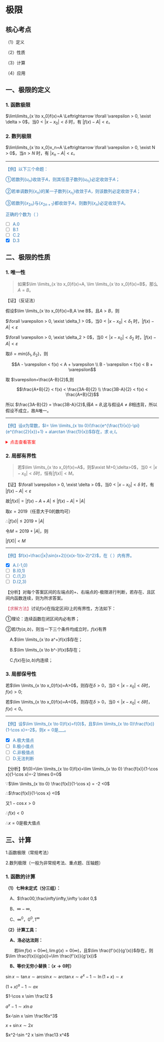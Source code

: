 # 极限

## 核心考点

（1）定义

（2）性质

（3）计算

（4）应用

## 一、极限的定义

### 1. 函数极限

$\lim\limits_{x \to x_0}f(x)=A \Leftrightarrow \forall \varepsilon > 0, \exist \delta > 0$，当$0 < |x-x_0| < \delta$ 时，有 $|f(x)-A| < \varepsilon$。

### 2. 数列极限

$\lim\limits_{x \to x_0}x_n=A \Leftrightarrow \forall \varepsilon > 0, \exist N > 0$，当$n > N$ 时，有 $|x_n-A| < \varepsilon$。

---

<div style='color: #2b73af'>

【例】以下三个命题：

①若数列$\{u_n\}$收敛于$A$，则其任意子数列$\{u_{n_{i}}\}$必定收敛于$A$；

②若单调数列$\{x_n\}$的某一子数列$\{x_{n_{i}}\}$收敛于$A$，则该数列必定收敛于$A$；

③若数列$\{x_{2n}\}$与$\{x_{2n+1}\}$都收敛于$A$，则数列$\{x_n\}$必定收敛于$A$。

正确的个数为（  ）

</div>

- [ ] <font style='color: #2b73af'>A.0</font>
- [ ] <font style='color: #2b73af'>B.1</font>
- [ ] <font style='color: #2b73af'>C.2</font>
- [x] <font style='color: #2b73af'>D.3</font>

## 二、极限的性质

### 1. 唯一性

> 如果$\lim \limits_{x \to x_0}f(x)=A, \lim \limits_{x \to x_0}f(x)=B$，那么$A=B$。
    
【证】（反证法）

假设$\lim \limits_{x \to x_0}f(x)=B,A \ne B$，且$A>B$，则

$\forall \varepsilon > 0, \exist \delta_1 > 0$，当$0 < |x-x_0| < \delta_1$ 时，$|f(x)-A| < \varepsilon$

$\forall \varepsilon > 0, \exist \delta_2 > 0$，当$0 < |x-x_0| < \delta_2$ 时，$|f(x)-A| < \varepsilon$

取$\delta = min\{\delta_1, \delta_2\}$，则

$$A - \varepsilon < f(x) < A + \varepsilon \\ B - \varepsilon < f(x) < B + \varepsilon$$

取 $\varepsilon=\frac{A-B}{2}$,则

$$\frac{A+B}{2} < f(x) < \frac{3A-B}{2} \\ \frac{3B-A}{2} < f(x) < \frac{A+B}{2}$$

所以 $\frac{3A-B}{2} = \frac{3B-A}{2}$,得$A=B$,这与假设$A \ne B$相违背，所以假设不成立，故A唯一。

---

<div style='color: #2b73af'>

【例】设$a$为常数，$I= \lim \limits_{x \to 0}(\frac{e^{\frac{1}{x}}-\pi}{e^{\frac{2}{x}}+1} + a\arctan \frac{1}{x})$存在，求 $a,I$。

<details>
<summary style='color: red'>点击查看答案</summary>

【分析】

从$x \to 0$来看，应从$x \to 0^+$，$x \to 0^-$两个方面来分析；
① $x \to 0^+$时，
$$\lim \limits_{x \to 0^+}(\frac{e^{\frac{1}{x}}-\pi}{e^{\frac{2}{x}}+1} + a\arctan \frac{1}{x})=a\frac{\pi}{2}$$

② $x \to 0^-$时，
$$\lim \limits_{x \to 0^-}(\frac{e^{\frac{1}{x}}-\pi}{e^{\frac{2}{x}}+1} + a\arctan \frac{1}{x})=-\pi-a\frac{\pi}{2}$$

∴ $a\frac{\pi}{2}=-\pi-a\frac{\pi}{2}$

∴ $a=-1,  I=-\pi/2$

</details>
</div>

### 2. 局部有界性

> 若$\lim \limits_{x \to x_0}f(x)=A$，则$\exist M>0,\delta>0$，当$0<|x-x_0|< \delta$时，恒有$|f(x)|<M$。

【证】$\forall \varepsilon > 0, \exist \delta > 0$，当$0 < |x-x_0| < \delta$ 时，有 $|f(x)-A| < \varepsilon$

故$|f(x)|=|f(x)-A+A| \leqslant |f(x)-A|+|A|$

取$\varepsilon=2019$（任意大于0的数均可）

∴$|f(x)| \leqslant 2019+|A|$

令$M=2019+|A|$，则

$|f(X)| < M$

---

<div style='color: #2b73af'>

【例】$f(x)=\frac{|x|\sin(x+2)}{x(x-1)(x-2)^2}$，在（  ）内有界。

</div>

- [x] <font style='color: #2b73af'>A.(-1,0)</font>
- [ ] <font style='color: #2b73af'>B.(0,1)</font>
- [ ] <font style='color: #2b73af'>C.(1,2)</font>
- [ ] <font style='color: #2b73af'>D.(2,3)</font>

【分析】对每个答案区间的左端点的+、右端点的-极限进行判断，若存在、且区间内函数连续，则为所求答案。

<font style='color: #cf455c'>【求解方法】</font>讨论$f(x)$在指定区间$I$上的有界性，方法如下：

①理论：连续函数在闭区间内必有界；

②若$I$为$(a,b)$，则当一下三个条件均成立时，$f(x)$有界

&emsp;A.$\lim \limits_{x \to a^+}f(x)$存在；

&emsp;B.$\lim \limits_{x \to b^-}f(x)$存在；

&emsp;C.$f(x)$在$(a,b)$内连续；


### 3. 局部保号性

若$\lim \limits_{x \to x_0}f(x)=A>0$，则存在$\delta>0$，当$0<|x-x_0|<\delta$时，$f(x)>0$;

若$\lim \limits_{x \to x_0}f(x)=A<0$，则存在$\delta>0$，当$0<|x-x_0|<\delta$时，$f(x)<0$。

---

<div style='color: #2b73af'>

【例】设$\lim \limits_{x \to 0}f(x)=f(0)$，且$\lim \limits_{x \to 0}\frac{f(x)}{1-\cos x}=-2$，则$x=0$是___。

</div>

- [x] <font style='color: #2b73af'>A.极大值点</font>
- [ ] <font style='color: #2b73af'>B.极小值点</font>
- [ ] <font style='color: #2b73af'>C.非极值点</font>
- [ ] <font style='color: #2b73af'>D.无法判断</font>

【分析】$f(0)=\lim \limits_{x \to 0}f(x)=\lim \limits_{x \to 0} \frac{f(x)}{1-\cos x}(1-\cos x)=-2 \times 0=0$

∵$\lim \limits_{x \to 0} \frac{f(x)}{1-\cos x} = -2 <0$

∴$\frac{f(x)}{1-\cos x}  <0$

又$1-\cos x>0$

∴$f(x)<0$

∴$x=0$是极大值点

## 三、计算

1.函数极限（常规考法）

2.数列极限（一般为非常规考法、重点题、压轴题）

### 1. 函数的计算

**（1）七种未定式（分三组）：**

&emsp;A、$\frac00,\frac\infty\infty,\infty \cdot 0,$

&emsp;B、$\infty-\infty,$

&emsp;C、$\infty^0，0^0,1^\infty$

**（2）计算工具：**

&emsp;**A、洛必达法则：**

&emsp;&emsp;若$\lim f(x)=0(\infty), \lim g(x)=0(\infty)$，且$\lim \frac{f'(x)}{g'(x)}$存在，则$\lim \frac{f(x)}{g(x)}=\lim \frac{f'(x)}{g'(x)}$

&emsp;**B、等价无穷小替换：（$x \to 0$时）**

$\sin x \sim \tan x \sim \arcsin x \sim \arctan x \sim e^x-1 \sim \ln(1+x) \sim x$

$(1+x)^a-1 \sim ax$

$1-\cos x \sim \frac12 $

$a^x-1 \sim x\ln a$

$x-\sin x \sim \frac16x^3$

$x+\sin x \sim 2x$

$x^2-\sin ^2 x \sim \frac13 x^4$

